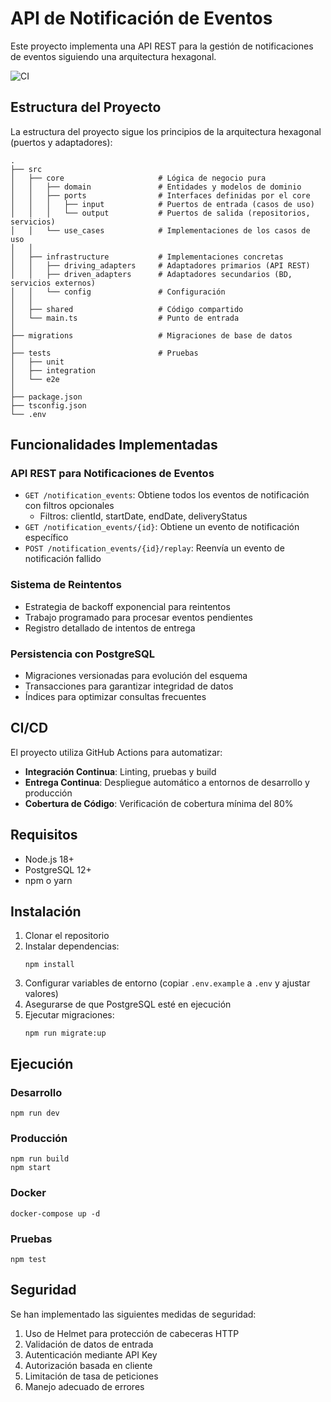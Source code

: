 # API de Notificación de Eventos

Este proyecto implementa una API REST para la gestión de notificaciones de eventos siguiendo una arquitectura hexagonal.

![CI](https://github.com/usuario/notification-events-api/workflows/CI/badge.svg)

## Estructura del Proyecto

La estructura del proyecto sigue los principios de la arquitectura hexagonal (puertos y adaptadores):

```
.
├── src
│   ├── core                     # Lógica de negocio pura
│   │   ├── domain               # Entidades y modelos de dominio
│   │   ├── ports                # Interfaces definidas por el core
│   │   │   ├── input            # Puertos de entrada (casos de uso)
│   │   │   └── output           # Puertos de salida (repositorios, servicios)
│   │   └── use_cases            # Implementaciones de los casos de uso
│   │
│   ├── infrastructure           # Implementaciones concretas
│   │   ├── driving_adapters     # Adaptadores primarios (API REST)
│   │   ├── driven_adapters      # Adaptadores secundarios (BD, servicios externos)
│   │   └── config               # Configuración
│   │
│   ├── shared                   # Código compartido
│   └── main.ts                  # Punto de entrada
│
├── migrations                   # Migraciones de base de datos
│
├── tests                        # Pruebas
│   ├── unit
│   ├── integration
│   └── e2e
│
├── package.json
├── tsconfig.json
└── .env
```

## Funcionalidades Implementadas

### API REST para Notificaciones de Eventos

- `GET /notification_events`: Obtiene todos los eventos de notificación con filtros opcionales
  - Filtros: clientId, startDate, endDate, deliveryStatus
- `GET /notification_events/{id}`: Obtiene un evento de notificación específico
- `POST /notification_events/{id}/replay`: Reenvía un evento de notificación fallido

### Sistema de Reintentos

- Estrategia de backoff exponencial para reintentos
- Trabajo programado para procesar eventos pendientes
- Registro detallado de intentos de entrega

### Persistencia con PostgreSQL

- Migraciones versionadas para evolución del esquema
- Transacciones para garantizar integridad de datos
- Índices para optimizar consultas frecuentes

## CI/CD

El proyecto utiliza GitHub Actions para automatizar:

- **Integración Continua**: Linting, pruebas y build
- **Entrega Continua**: Despliegue automático a entornos de desarrollo y producción
- **Cobertura de Código**: Verificación de cobertura mínima del 80%

## Requisitos

- Node.js 18+
- PostgreSQL 12+
- npm o yarn

## Instalación

1. Clonar el repositorio
2. Instalar dependencias:
   ```
   npm install
   ```
3. Configurar variables de entorno (copiar `.env.example` a `.env` y ajustar valores)
4. Asegurarse de que PostgreSQL esté en ejecución
5. Ejecutar migraciones:
   ```
   npm run migrate:up
   ```

## Ejecución

### Desarrollo

```
npm run dev
```

### Producción

```
npm run build
npm start
```

### Docker

```
docker-compose up -d
```

### Pruebas

```
npm test
```

## Seguridad

Se han implementado las siguientes medidas de seguridad:

1. Uso de Helmet para protección de cabeceras HTTP
2. Validación de datos de entrada
3. Autenticación mediante API Key
4. Autorización basada en cliente
5. Limitación de tasa de peticiones
6. Manejo adecuado de errores
